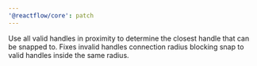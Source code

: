 ```yaml
---
'@reactflow/core': patch
---
```


Use all valid handles in proximity to determine the closest handle that can be snapped to. Fixes invalid handles connection radius blocking snap to valid handles inside the same radius.
